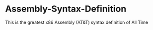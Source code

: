 Assembly-Syntax-Definition
==========================

This is the greatest x86 Assembly (AT&amp;T) syntax definition of All Time
